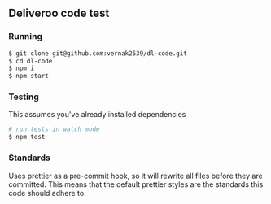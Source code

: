 ## Deliveroo code test

### Running

```bash
$ git clone git@github.com:vernak2539/dl-code.git
$ cd dl-code
$ npm i
$ npm start
```

### Testing

This assumes you've already installed dependencies

```bash
# run tests in watch mode
$ npm test
```

### Standards

Uses prettier as a pre-commit hook, so it will rewrite all files before they are committed. This
means that the default prettier styles are the standards this code should adhere to.

